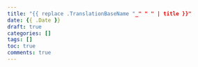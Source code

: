 ```yaml
---
title: "{{ replace .TranslationBaseName "_" " " | title }}"
date: {{ .Date }}
draft: true
categories: []
tags: []
toc: true
comments: true
---
```


